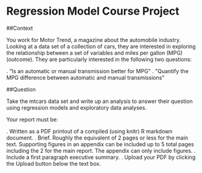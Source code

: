 Regression Model Course Project
==========

##Context

You work for Motor Trend, a magazine about the automobile industry. Looking at a data set of a collection of cars, they are interested in exploring the relationship between a set of variables and miles per gallon (MPG) (outcome). They are particularly interested in the following two questions:

. “Is an automatic or manual transmission better for MPG”
. "Quantify the MPG difference between automatic and manual transmissions"

##Question

Take the mtcars data set and write up an analysis to answer their question using regression models and exploratory data analyses.

Your report must be:

. Written as a PDF printout of a compiled (using knitr) R markdown document.
. Brief. Roughly the equivalent of 2 pages or less for the main text. Supporting figures in an appendix can be included up to 5 total pages including the 2 for the main report. The appendix can only include figures.
. Include a first paragraph executive summary.
. Upload your PDF by clicking the Upload button below the text box.
